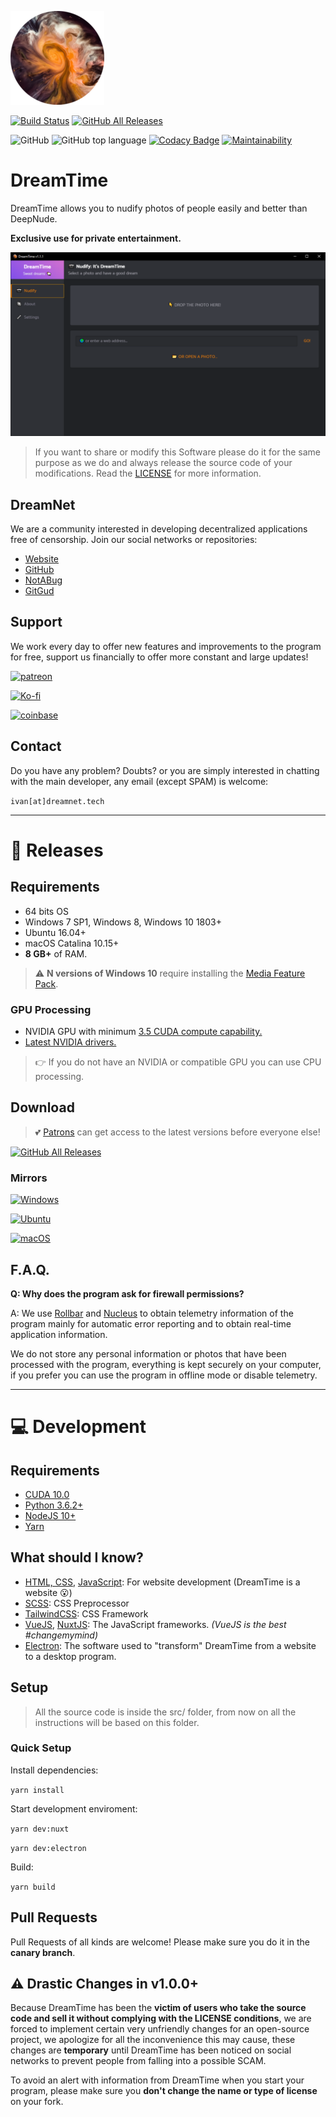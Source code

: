 ![](assets/dreamtime.png)

[![Build Status](https://github.com/dreamnettech/dreamtime/workflows/CI/CD/badge.svg)](https://github.com/dreamnettech/dreamtime/actions)
[![GitHub All Releases](https://img.shields.io/github/downloads/dreamnettech/dreamtime/total?logo=github&logoColor=white)](https://github.com/dreamnettech/dreamtime/releases)

![GitHub](https://img.shields.io/github/license/dreamnettech/dreamtime)
![GitHub top language](https://img.shields.io/github/languages/top/dreamnettech/dreamtime)
[![Codacy Badge](https://api.codacy.com/project/badge/Grade/0ecb8ba6eeae42e7bfd0d414d1bacee1)](https://www.codacy.com/app/kolessios/dreamtime?utm_source=github.com&amp;utm_medium=referral&amp;utm_content=dreamnettech/dreamtime&amp;utm_campaign=Badge_Grade)
[![Maintainability](https://api.codeclimate.com/v1/badges/8d325515768f221e235f/maintainability)](https://codeclimate.com/github/dreamnettech/dreamtime/maintainability)


# DreamTime

DreamTime allows you to nudify photos of people easily and better than DeepNude.

**Exclusive use for private entertainment.**

![](assets/preview.png)

> If you want to share or modify this Software please do it for the same purpose as we do and always release the source code of your modifications. Read the [LICENSE](LICENSE) for more information.

## DreamNet

We are a community interested in developing decentralized applications free of censorship. Join our social networks or repositories:

- [Website](https://dreamnet.tech)
- [GitHub](https://github.com/dreamnettech)
- [NotABug](https://notabug.org/DreamNet)
- [GitGud](https://gitgud.io/dreamnet)

## Support

We work every day to offer new features and improvements to the program for free, support us financially to offer more constant and large updates!

[![patreon](https://img.shields.io/badge/become%20a%20patron-fb6c54?logo=patreon&logoColor=white&style=for-the-badge)](https://www.patreon.com/dreamnet)

[![Ko-fi](https://img.shields.io/badge/support%20with%20coffe-ff5e5b?logo=ko-fi&logoColor=white&style=for-the-badge)](https://ko-fi.com/R6R2ZSG3)

[![coinbase](https://img.shields.io/badge/support%20with%20crypto-000000?logo=bitcoin&logoColor=white&style=for-the-badge)](https://commerce.coinbase.com/charges/27J877GZ)

## Contact

Do you have any problem? Doubts? or you are simply interested in chatting with the main developer, any email (except SPAM) is welcome:

`ivan[at]dreamnet.tech`

---

# 🎉 Releases

## Requirements

- 64 bits OS
- Windows 7 SP1, Windows 8, Windows 10 1803+
- Ubuntu 16.04+
- macOS Catalina 10.15+
- **8 GB+** of RAM.

> ⚠ **N versions of Windows 10** require installing the [Media Feature Pack](https://www.microsoft.com/en-us/software-download/mediafeaturepack).

### GPU Processing

- NVIDIA GPU with minimum [3.5 CUDA compute capability.](https://developer.nvidia.com/cuda-gpus)
- [Latest NVIDIA drivers.](https://www.nvidia.com/Download/index.aspx)

> 👉 If you do not have an NVIDIA or compatible GPU you can use CPU processing.

## Download

> 💕 [Patrons](https://www.patreon.com/dreamnet) can get access to the latest versions before everyone else!

[![GitHub All Releases](https://img.shields.io/github/downloads/dreamnettech/dreamtime/total?logo=github&logoColor=white&style=for-the-badge&labelColor=181717&color=blue)](https://github.com/dreamnettech/dreamtime/releases)

### Mirrors

[![Windows](https://img.shields.io/badge/windows-v1.1.1-0078D6?logo=windows&logoColor=white&style=for-the-badge)](https://catalina.dreamnet.tech/ipns/QmUvudWPzRa7hgDSVFiwzFzviAZJohTrvHJNhnvytuPv3H/Releases/DreamTime/v1.1.1/DreamTime-v1.1.1-windows.exe)

[![Ubuntu](https://img.shields.io/badge/ubuntu-v1.1.1-E95420?logo=ubuntu&logoColor=white&style=for-the-badge)](https://catalina.dreamnet.tech/ipns/QmUvudWPzRa7hgDSVFiwzFzviAZJohTrvHJNhnvytuPv3H/Releases/DreamTime/v1.1.1/DreamTime-v1.1.1-ubuntu.deb)

[![macOS](https://img.shields.io/badge/macos-v1.1.1-999999?logo=Apple&logoColor=white&style=for-the-badge)](https://catalina.dreamnet.tech/ipns/QmUvudWPzRa7hgDSVFiwzFzviAZJohTrvHJNhnvytuPv3H/Releases/DreamTime/v1.1.1/DreamTime-v1.1.1-macos.dmg)

## F.A.Q.

**Q: Why does the program ask for firewall permissions?**

A: We use [Rollbar](https://rollbar.com/) and [Nucleus](https://nucleus.sh/) to obtain telemetry information of the program mainly for automatic error reporting and to obtain real-time application information.

We do not store any personal information or photos that have been processed with the program, everything is kept securely on your computer, if you prefer you can use the program in offline mode or disable telemetry.

---

# 💻 Development

## Requirements

- [CUDA 10.0](https://developer.nvidia.com/cuda-10.0-download-archive)
- [Python 3.6.2+](https://www.python.org/downloads/release/python-368/)
- [NodeJS 10+](https://nodejs.org/en/)
- [Yarn](https://yarnpkg.com/en/docs/install)

## What should I know?

- [HTML, CSS](https://www.codecademy.com/catalog/language/html-css), [JavaScript](https://www.codecademy.com/catalog/language/javascript): For website development (DreamTime is a website 😮)
- [SCSS](https://sass-lang.com/): CSS Preprocessor
- [TailwindCSS](https://tailwindcss.com/): CSS Framework
- [VueJS](https://vuejs.org/), [NuxtJS](https://nuxtjs.org/): The JavaScript frameworks. _(VueJS is the best #changemymind)_
- [Electron](https://electronjs.org/): The software used to "transform" DreamTime from a website to a desktop program.

## Setup

> All the source code is inside the src/ folder, from now on all the instructions will be based on this folder.

### Quick Setup

Install dependencies:

`yarn install`

Start development enviroment:

`yarn dev:nuxt`

`yarn dev:electron`

Build:

`yarn build`

## Pull Requests

Pull Requests of all kinds are welcome! Please make sure you do it in the **canary branch**.

## ⚠ Drastic Changes in v1.0.0+

Because DreamTime has been the **victim of users who take the source code and sell it without complying with the LICENSE conditions**, we are forced to implement certain very unfriendly changes for an open-source project, we apologize for all the inconvenience this may cause, these changes are **temporary** until DreamTime has been noticed on social networks to prevent people from falling into a possible SCAM.

To avoid an alert with information from DreamTime
when you start your program, please make sure you **don't change the name or type of license** on your fork.